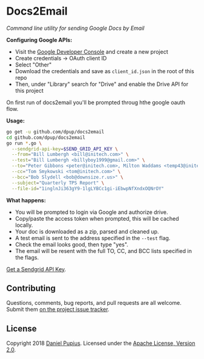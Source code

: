 # Docs2Email

_Command line utility for sending Google Docs by Email_

**Configuring Google APIs:**

- Visit the [Google Developer Console](https://console.developers.google.com/start/api?id=drive) and create a new project
- Create credentials -> OAuth client ID
- Select "Other"
- Download the credentials and save as `client_id.json` in the root of this repo
- Then, under "Library" search for "Drive" and enable the Drive API for this project

On first run of docs2email you'll be prompted throug hthe google oauth flow.

**Usage:**

```bash
go get -u github.com/dpup/docs2email
cd github.com/dpup/docs2email
go run *.go \
  --sendgrid-api-key=$SEND_GRID_API_KEY \
  --from="Bill Lumbergh <bill@initech.com>" \
  --test="Bill Lumbergh <billyboy1999@gmail.com>" \
  --to="Peter Gibbons <peter@initech.com>, Milton Waddams <temp43@initech.com>, Michael Bolton <bolton@initech.com>" \
  --cc="Tom Smykowski <tom@initech.com>" \
  --bcc="Bob Slydell <bob@downsize.r.us>" \
  --subject="Quarterly TPS Report" \
  --file-id="1inglnJi363gY9-1lgLYBCc1gi-iEbwpNfXndxOQNrOY"
```

**What happens:**

- You will be prompted to login via Google and authorize drive.
- Copy/paste the access token when prompted, this will be cached locally.
- Your doc is downloaded as a zip, parsed and cleaned up.
- A test email is sent to the address specified in the `--test` flag.
- Check the email looks good, then type "yes".
- The email will be resent with the full TO, CC, and BCC lists specified in the flags.

[Get a Sendgrid API Key](https://app.sendgrid.com/settings/api_keys).

## Contributing

Questions, comments, bug reports, and pull requests are all welcome. Submit them
[on the project issue tracker](https://github.com/dpup/docs2email/new).

## License

Copyright 2018 [Daniel Pupius](http://pupius.co.uk). Licensed under the
[Apache License, Version 2.0](http://www.apache.org/licenses/LICENSE-2.0).
